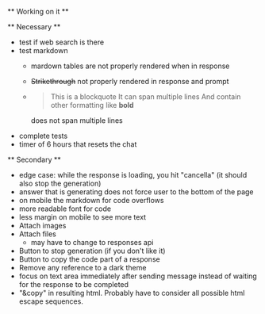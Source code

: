 ** Working on it **

** Necessary **

- test if web search is there
- test markdown
    - mardown tables are not properly rendered when in response
    - ~~Strikethrough~~ not properly rendered in response and prompt
    -
        > This is a blockquote
        > It can span multiple lines
        > And contain other formatting like **bold**

        does not span multiple lines
- complete tests
- timer of 6 hours that resets the chat

** Secondary **
- edge case: while the response is loading, you hit "cancella" (it should also stop the generation)
- answer that is generating does not force user to the bottom of the page
- on mobile the markdown for code overflows
- more readable font for code
- less margin on mobile to see more text
- Attach images
- Attach files
    - may have to change to responses api
- Button to stop generation (if you don't like it)
- Button to copy the code part of a response
- Remove any reference to a dark theme
- focus on text area immediately after sending message instead of waiting for the response to be completed
- "&copy" in resulting html. Probably have to consider all possible html escape sequences.
